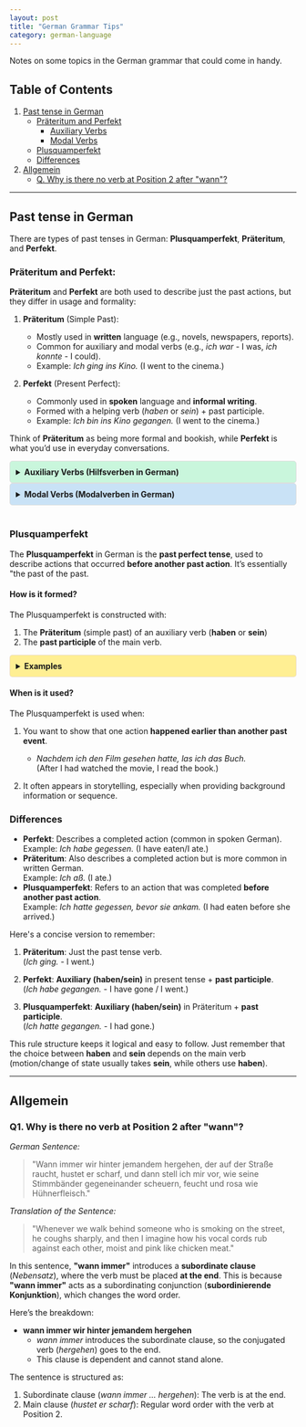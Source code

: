 ```yaml
---
layout: post
title: "German Grammar Tips"
category: german-language
---
```


Notes on some topics in the German grammar that could come in handy.

## Table of Contents
1. [Past tense in German](#past-tense-in-german)
    - [Präteritum and Perfekt](#präteritum-and-perfekt)
        - [Auxiliary Verbs](#auxiliary-verbs-hilfsverben-in-german)
        - [Modal Verbs](#modal-verbs-modalverben-in-german)
    - [Plusquamperfekt](#plusquamperfekt)
    - [Differences](#differences)
2. [Allgemein](#allgemein)
    - [Q. Why is there no verb at Position 2 after "wann"?](#q-why-is-there-no-verb-at-position-2-after-wann)
    
---

## **Past tense in German**
There are types of past tenses in German: **Plusquamperfekt**, **Präteritum**, and **Perfekt**.

### Präteritum and Perfekt:
**Präteritum** and **Perfekt** are both used to describe just the past actions, but they differ in usage and formality:
1. **Präteritum** (Simple Past):
   - Mostly used in **written** language (e.g., novels, newspapers, reports).
   - Common for auxiliary and modal verbs (e.g., *ich war* - I was, *ich konnte* - I could).
   - Example: *Ich ging ins Kino.* (I went to the cinema.)

2. **Perfekt** (Present Perfect):
   - Commonly used in **spoken** language and **informal writing**.
   - Formed with a helping verb (*haben* or *sein*) + past participle.
   - Example: *Ich bin ins Kino gegangen.* (I went to the cinema.)

Think of **Präteritum** as being more formal and bookish, while **Perfekt** is what you’d use in everyday conversations.

<!-- color can also be rgba format -> background-color: rgba(220, 201, 246, 0.8); -->
<details style="background-color: #c9f6dc; padding: 10px; border-radius: 5px; border: 1px solid #ddd;">
  <summary style="cursor: pointer; font-weight: bold;">Auxiliary Verbs (Hilfsverben in German)</summary>

  <p><strong>Definition:</strong> Auxiliary verbs are “helping verbs” used to form tenses, moods, or voices in combination with other verbs.</p>

  <p><strong>In German:</strong> The three main auxiliary verbs are:</p>
  <ul>
    <li><em>sein</em> (to be)</li>
    <li><em>haben</em> (to have)</li>
    <li><em>werden</em> (to become)</li>
  </ul>

  <p><strong>Usage:</strong></p>
  <ul>
    <li><strong>Tenses:</strong> Ich habe gegessen. (I have eaten.)</li>
    <li><strong>Passive voice:</strong> Das Auto wird repariert. (The car is being repaired.)</li>
    <li><strong>Future tense:</strong> Ich werde es machen. (I will do it.)</li>
  </ul>

</details>

<details style="background-color: #c9e2f6; padding: 10px; border-radius: 5px; border: 1px solid #ddd;">
  <summary style="cursor: pointer; font-weight: bold;">Modal Verbs (Modalverben in German)</summary>

  <p><strong>Definition:</strong> Modal verbs express necessity, possibility, ability, permission, or obligation. They modify the meaning of the main verb.</p>

  <p><strong>In German:</strong> The six modal verbs are:</p>
  <ul>
    <li><em>können</em> (can, to be able to)</li>
    <li><em>müssen</em> (must, to have to)</li>
    <li><em>dürfen</em> (may, to be allowed to)</li>
    <li><em>sollen</em> (should, to be supposed to)</li>
    <li><em>wollen</em> (to want to)</li>
    <li><em>mögen</em> (to like to)</li>
  </ul>

  <p><strong>Usage:</strong></p>
  <ul>
    <li><strong>Express ability:</strong> *Ich kann schwimmen.* (I can swim.)</li>
    <li><strong>Express necessity:</strong> *Ich muss lernen.* (I have to study.)</li>
    <li><strong>Express permission:</strong> *Darf ich gehen?* (May I leave?)</li>
  </ul>

</details>
<br>

### Plusquamperfekt
The **Plusquamperfekt** in German is the **past perfect tense**, used to describe actions that occurred **before another past action**. It’s essentially "the past of the past.
#### How is it formed?
The Plusquamperfekt is constructed with:
1. The **Präteritum** (simple past) of an auxiliary verb (**haben** or **sein**)   
2. The **past participle** of the main verb.

<details style="background-color: rgba(255, 235, 120, 0.8); padding: 10px; border-radius: 5px; border: 1px solid rgba(220, 201, 246, 0.5);">
  <summary style="cursor: pointer; font-weight: bold;">Examples</summary>

  <p><strong>Example 1:</strong></p>
  <ul>
    <li><em>Ich hatte gegessen, bevor sie kam.</em></li>
      - (I had eaten before she came.)
  </ul>
  <p><strong>Explanation:</strong> <em>hatte</em> (Präteritum of <em>haben</em>) + <em>gegessen</em> (past participle of <em>essen</em>)</p>

  <p><strong>Example 2:</strong></p>
  <ul>
    <li><em>Er war gegangen, bevor es dunkel wurde.</em></li>
      - (He had left before it got dark.)
  </ul>
  <p><strong>Explanation:</strong> <em>war</em> (Präteritum of <em>sein</em>) + <em>gegangen</em> (past participle of <em>gehen</em>)</p>
</details>

#### When is it used?
The Plusquamperfekt is used when:
1. You want to show that one action **happened earlier than another past event**.
   - *Nachdem ich den Film gesehen hatte, las ich das Buch.*  
     (After I had watched the movie, I read the book.)

2. It often appears in storytelling, especially when providing background information or sequence.

### **Differences**
- **Perfekt**: Describes a completed action (common in spoken German).  
  Example: *Ich habe gegessen.* (I have eaten/I ate.)
- **Präteritum**: Also describes a completed action but is more common in written German.  
  Example: *Ich aß.* (I ate.)
- **Plusquamperfekt**: Refers to an action that was completed **before another past action**.  
  Example: *Ich hatte gegessen, bevor sie ankam.* (I had eaten before she arrived.)

Here's a concise version to remember:

1. **Präteritum**: Just the past tense verb.  
   (*Ich ging.* - I went.)

2. **Perfekt**: **Auxiliary (haben/sein)** in present tense + **past participle**.  
   (*Ich habe gegangen.* - I have gone / I went.)

3. **Plusquamperfekt**: **Auxiliary (haben/sein)** in Präteritum + **past participle**.  
   (*Ich hatte gegangen.* - I had gone.)

This rule structure keeps it logical and easy to follow. Just remember that the choice between **haben** and **sein** depends on the main verb (motion/change of state usually takes **sein**, while others use **haben**).

---
## **Allgemein**

### Q1. Why is there no verb at Position 2 after "wann"?

*German Sentence:*
> "Wann immer wir hinter jemandem hergehen, der auf der Straße raucht, hustet er scharf, und dann stell ich mir vor, wie seine Stimmbänder gegeneinander scheuern, feucht und rosa wie Hühnerfleisch."

*Translation of the Sentence:*
> "Whenever we walk behind someone who is smoking on the street, he coughs sharply, and then I imagine how his vocal cords rub against each other, moist and pink like chicken meat."

In this sentence, **"wann immer"** introduces a **subordinate clause** (*Nebensatz*), where the verb must be placed **at the end**. This is because **"wann immer"** acts as a subordinating conjunction (**subordinierende Konjunktion**), which changes the word order.

Here’s the breakdown:
- **wann immer wir hinter jemandem hergehen**  
  - *wann immer* introduces the subordinate clause, so the conjugated verb (*hergehen*) goes to the end.
  - This clause is dependent and cannot stand alone.

The sentence is structured as:
1. Subordinate clause (*wann immer ... hergehen*): The verb is at the end.  
2. Main clause (*hustet er scharf*): Regular word order with the verb at Position 2.

